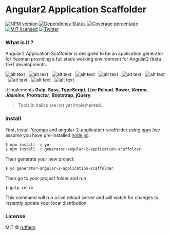# Angular2 Application Scaffolder

[![NPM version][npm-image]][npm-url] [![Dependency Status][daviddm-image]][daviddm-url] [![Coverage percentage][coveralls-image]][coveralls-url]  [![MIT licensed](https://img.shields.io/badge/license-MIT-blue.svg)](https://github.com/ruffiem/angular2-application-scaffolder/blob/master/LICENSE)   [![Twitter](https://img.shields.io/twitter/url/https/github.com/ruffiem/generator-gulp-angular2.svg?style=social)](https://twitter.com/intent/tweet?text=Wow:&url=http://ow.ly/4n9sS0)

### What is it ?
Angular2 Application Scaffolder is designed to be an application generator for Yeoman providing a full stack working environment for Angular2 (beta 15+) developments.

![alt text][gulp] &nbsp; ![alt text][sass] &nbsp; ![alt text][typescript] &nbsp; ![alt text][live-reload] &nbsp; ![alt text][bower] &nbsp; ![alt text][karma] &nbsp; ![alt text][jasmine] &nbsp; ![alt text][protractor] &nbsp; ![alt text][bootstrap] &nbsp; ![alt text][jquery]

It implements **Gulp**, **Sass**, **TypeScript**, **Live Reload**, **Bower**, **_Karma_**, **_Jasmine_**, **_Protractor_**, **Bootstrap**, **jQuery**.

> Tools in italics are not yet implemented.

### Install

First, install [Yeoman](http://yeoman.io) and angular-2-application-scaffolder using [npm](https://www.npmjs.com/) (we assume you have pre-installed [node.js](https://nodejs.org/)).

```bash
$ npm install -g yo
$ npm install -g generator-angular-2-application-scaffolder
```

Then generate your new project:

```bash
$ yo generator-angular-2-application-scaffolder
```

Then go to your project folder and run

````bash
$ gulp serve
````

This command will run a live reload server and will watch for changes to instantly update your local distribution.

### License

MIT © [ruffiem]()

[yo]: https://pbs.twimg.com/profile_images/3786155988/46ea2dd8b1bdd31a8ba61044cb5b6ebe_normal.png "Yeoman"
[gulp]: https://pbs.twimg.com/profile_images/417078109075034112/iruTC031_normal.png "Gulp"
[sass]: https://pbs.twimg.com/profile_images/583681608269471744/jCR2zNJV_normal.png "Sass"
[typescript]: https://pbs.twimg.com/profile_images/2660272602/87a5a0fdc86455c3f94b0b0eebfdb1b9_normal.png "TypeScript"
[live-reload]: https://pbs.twimg.com/profile_images/1650346891/128_normal.png "Live Reload"
[bower]: https://pbs.twimg.com/profile_images/3536632979/66db62603f426a8fc6664081811be6d4_normal.png "Bower"
[karma]: https://pbs.twimg.com/profile_images/420262386352652288/TidYGd6a_normal.png "Karma"
[jasmine]: https://pbs.twimg.com/profile_images/378800000228414878/7c0b595409af531b9cdeb07f8c513e8b_normal.png "Jasmine"
[protractor]: https://pbs.twimg.com/profile_images/444227625389531136/qYHM6E5V_normal.png "Protractor"
[bootstrap]: https://pbs.twimg.com/profile_images/378800000195279414/f8404a9d719c7ffce1478ba1a50036f9_normal.png "Bootstrap"
[jquery]: http://jomboom.com/images/jquery.png "jQuery"

[npm-image]: https://badge.fury.io/js/angular2-application-scaffolder.svg
[npm-url]: https://npmjs.org/package/angular2-application-scaffolder
[daviddm-image]: https://david-dm.org/ruffiem/angular2-application-scaffolder.svg?theme=shields.io
[daviddm-url]: https://david-dm.org/ruffiem/angular2-application-scaffolder
[coveralls-image]: https://coveralls.io/repos/ruffiem/angular2-application-scaffolder/badge.svg
[coveralls-url]: https://coveralls.io/r/ruffiem/angular2-application-scaffolder
